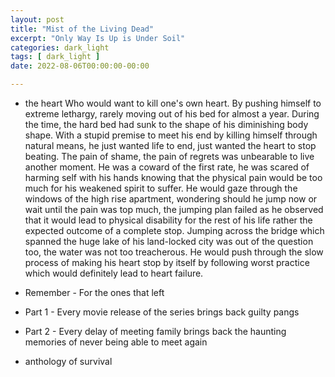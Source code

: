 ```yaml
---
layout: post
title: "Mist of the Living Dead"
excerpt: "Only Way Is Up is Under Soil"
categories: dark_light
tags: [ dark_light ]
date: 2022-08-06T00:00:00-00:00

---
```

* the heart
Who would want to kill one's own heart. By pushing himself to extreme lethargy, rarely moving out of his bed for almost a year. During the time, the hard bed had sunk to the shape of his diminishing body shape.
With a stupid premise to meet his end by killing himself through natural means, he just wanted life to end, just wanted the heart to stop beating. The pain of shame, the pain of regrets was unbearable to live another moment. He was a coward of the first rate, he was scared of harming self with his hands knowing that the physical pain  would be too much for his weakened spirit to suffer. He would gaze through the windows of the high rise apartment, wondering should he jump now or wait until the pain was top much, the jumping plan failed as he observed that it would lead to physical disability for the rest of his life rather the expected outcome of a complete stop. Jumping across the bridge which spanned the huge lake of his land-locked city was out of the question too, the water was not too treacherous. He would push through the slow process of making his heart stop by itself by following worst practice which would definitely lead to heart failure.

* Remember - For the ones that left
* Part 1 - Every movie release of the series brings back guilty pangs

* Part 2 - Every delay of meeting family brings back the haunting memories of never being able to meet again

* anthology of survival
